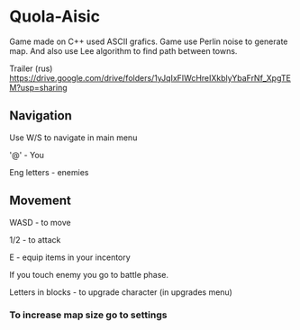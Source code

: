 # Quola-Aisic
Game made on C++ used ASCII grafics. Game use Perlin noise to generate map. And also use Lee algorithm to find path between towns.

Trailer (rus) https://drive.google.com/drive/folders/1yJqIxFIWcHreIXkblyYbaFrNf_XpgTEM?usp=sharing

## Navigation
  Use W/S to navigate in main menu
  
  '@' - You
  
  Eng letters - enemies

## Movement

  WASD - to move
  
  1/2 - to attack
  
  E - equip items in your incentory
  
  If you touch enemy you go to battle phase.
  
  Letters in blocks - to upgrade character (in upgrades menu)
  
### To increase map size go to settings

